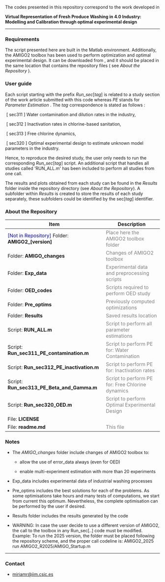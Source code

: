 
The codes presented in this repository correspond to the work developed in 

**Virtual Representation of Fresh Produce Washing in 4.0 Industry: Modelling and
Calibration through optimal experimental design**

---

### Requirements

The script presented here are built in the Matlab environment. Additionally, the AMIGO2 toolbox has been used to perform optimization and optimal experimental design. It can be downloaded from [](sites.google.com/site/amigo2toolbox), and it should be placed in the same location that contains the repository files ( see *About the Repository* ). 

### User guide

Each script starting with the prefix *Run_sec*[*tag*] is related to a study section of the work article submitted with this code whereas *PE* stands for *Parameter Estimation* . The *tag* correspondence is stated as follows :

​	[ sec311 ] Water contamination and dilution rates in the industry,

​	[ sec312 ] Inactivation rates in chlorine-based sanitation,

​	[ sec313 ] Free chlorine dynamics,

​	[ sec320 ] Optimal experimental design to estimate unknown model parameters in the industry.

Hence, to reproduce the desired study, the user only needs to run the corresponding *Run_sec*[*tag*] script. An additional script that handles all studies called 'RUN_ALL.m' has been included to perform all studies from one call.

The results and plots obtained from each study can be found in the *Results* folder inside the repository directory (see *About the Repository*). A subfolder within *Results* is created to store the results of each study separately, these subfolders could be identified by the sec[*tag*] identifier.

### About the Repository 

| Item | Description |
|------|--------------|
| <span style="color:blue">[Not in Repository]</span> Folder: **AMIGO2_[version]** | <span style="color:grey">Place here the AMIGO2 toolbox folder</span> |
| Folder: **AMIGO_changes** | <span style="color:grey">Changes of AMIGO2 toolbox</span> |
| Folder: **Exp_data** | <span style="color:grey">Experimental data and preprocessing scripts</span> |
| Folder: **OED_codes** | <span style="color:grey">Scripts required to perform OED study</span> |
| Folder: **Pre_optims** | <span style="color:grey">Previously computed optimizations</span> |
| Folder: **Results** | <span style="color:grey">Saved results location</span> |
| Script: **RUN_ALL.m** | <span style="color:grey">Script to perform all parameter estimations</span> |
| Script: **Run_sec311_PE_contamination.m** | <span style="color:grey">Script to perform PE for: Water Contamination</span> |
| Script: **Run_sec312_PE_inactivation.m** | <span style="color:grey">Script to perform PE for: Inactivation rates</span> |
| Script: **Run_sec313_PE_Beta_and_Gamma.m** | <span style="color:grey">Script to perform PE for: Free Chlorine dynamics</span> |
| Script: **Run_sec320_OED.m** | <span style="color:grey">Script to perform Optimal Experimental Design</span> |
| File: **LICENSE** | |
| File: **readme.md** | <span style="color:grey">This file</span> |

### Notes

- The *AMIGO_changes* folder include changes of AMIGO2 toolbox to:
  
  - allow the use of error_data always (even for OED)
  
  - enable multi-experiment estimation with more than 20 experiments

- Exp_data includes experimental data of industrial washing processes

- Pre_optims includes the best solutions for each of the problems. As some optimisations take hours and many tests of computations, we start from current this optimum. Nevertheless, the complete optimisation can be performed by the user if desired.

- Results folder includes the results generated by the code

- WARNING: In case the user decide to use a different version of AMIGO2, the call to the toolbox in any Run_sec[..] code must be modified. 
  Example: To run the 2025 version, the folder must be placed following the repository scheme, and the proper call codeline is: AMIGO2_2025 run AMIGO2_R2025/AMIGO_Startup.m

---

### Contact

- miriamr@iim.csic.es	
